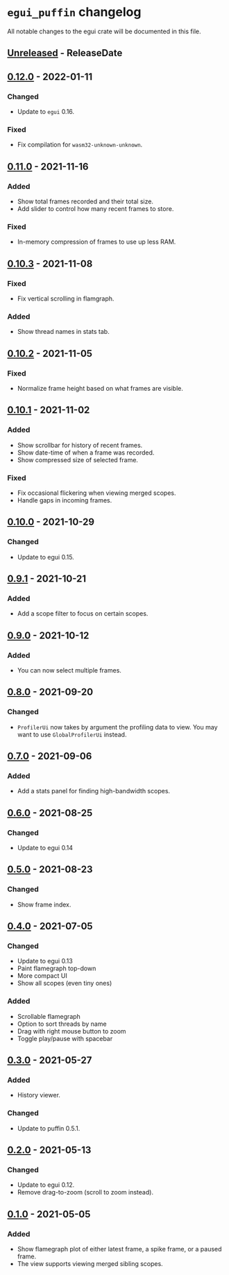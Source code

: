 <!-- markdownlint-disable blanks-around-headings blanks-around-lists no-duplicate-heading -->

# `egui_puffin` changelog

All notable changes to the egui crate will be documented in this file.

<!-- next-header -->
## [Unreleased] - ReleaseDate

## [0.12.0] - 2022-01-11
### Changed
* Update to `egui` 0.16.

### Fixed
* Fix compilation for `wasm32-unknown-unknown`.

## [0.11.0] - 2021-11-16
### Added
* Show total frames recorded and their total size.
* Add slider to control how many recent frames to store.

### Fixed
* In-memory compression of frames to use up less RAM.

## [0.10.3] - 2021-11-08
### Fixed
* Fix vertical scrolling in flamgraph.

### Added
* Show thread names in stats tab.

## [0.10.2] - 2021-11-05
### Fixed
* Normalize frame height based on what frames are visible.

## [0.10.1] - 2021-11-02
### Added
* Show scrollbar for history of recent frames.
* Show date-time of when a frame was recorded.
* Show compressed size of selected frame.

### Fixed
* Fix occasional flickering when viewing merged scopes.
* Handle gaps in incoming frames.

## [0.10.0] - 2021-10-29
### Changed
* Update to egui 0.15.

## [0.9.1] - 2021-10-21
### Added
* Add a scope filter to focus on certain scopes.

## [0.9.0] - 2021-10-12
### Added
* You can now select multiple frames.

## [0.8.0] - 2021-09-20
### Changed
* `ProfilerUi` now takes by argument the profiling data to view. You may want to use `GlobalProfilerUi` instead.

## [0.7.0] - 2021-09-06
### Added
* Add a stats panel for finding high-bandwidth scopes.

## [0.6.0] - 2021-08-25
### Changed
* Update to egui 0.14

## [0.5.0] - 2021-08-23
### Changed
* Show frame index.

## [0.4.0] - 2021-07-05
### Changed
* Update to egui 0.13
* Paint flamegraph top-down
* More compact UI
* Show all scopes (even tiny ones)

### Added
* Scrollable flamegraph
* Option to sort threads by name
* Drag with right mouse button to zoom
* Toggle play/pause with spacebar

## [0.3.0] - 2021-05-27
### Added
* History viewer.

### Changed
* Update to puffin 0.5.1.

## [0.2.0] - 2021-05-13
### Changed
* Update to egui 0.12.
* Remove drag-to-zoom (scroll to zoom instead).

## [0.1.0] - 2021-05-05
### Added
* Show flamegraph plot of either latest frame, a spike frame, or a paused frame.
* The view supports viewing merged sibling scopes.

<!-- next-url -->
[Unreleased]: https://github.com/EmbarkStudios/puffin/compare/0.12.0...HEAD
[0.12.0]: https://github.com/EmbarkStudios/puffin/compare/puffin_egui-0.11.0...puffin_egui-0.12.0
[0.11.0]: https://github.com/EmbarkStudios/puffin/compare/puffin_egui-0.10.3...puffin_egui-0.11.0
[0.10.3]: https://github.com/EmbarkStudios/puffin/compare/puffin_egui-0.10.2...puffin_egui-0.10.3
[0.10.2]: https://github.com/EmbarkStudios/puffin/compare/puffin_egui-0.10.1...puffin_egui-0.10.2
[0.10.1]: https://github.com/EmbarkStudios/puffin/compare/puffin_egui-0.10.0...puffin_egui-0.10.1
[0.10.0]: https://github.com/EmbarkStudios/puffin/compare/puffin_egui-0.9.0...puffin_egui-0.10.0
[0.9.1]: https://github.com/EmbarkStudios/puffin/compare/puffin_egui-0.9.0...puffin_egui-0.9.1
[0.9.0]: https://github.com/EmbarkStudios/puffin/compare/puffin_egui-0.8.0...puffin_egui-0.9.0
[0.8.0]: https://github.com/EmbarkStudios/puffin/compare/puffin_egui-0.7.0...puffin_egui-0.8.0
[0.7.0]: https://github.com/EmbarkStudios/puffin/compare/puffin_egui-0.6.0...puffin_egui-0.7.0
[0.6.0]: https://github.com/EmbarkStudios/puffin/compare/puffin_egui-0.5.0...puffin_egui-0.6.0
[0.5.0]: https://github.com/EmbarkStudios/puffin/compare/puffin_egui-0.4.0...puffin_egui-0.5.0
[0.4.0]: https://github.com/EmbarkStudios/puffin/compare/puffin_egui-0.3.0...puffin_egui-0.4.0
[0.3.0]: https://github.com/EmbarkStudios/puffin/compare/puffin_egui-0.2.1...puffin_egui-0.3.0
[0.2.0]: https://github.com/EmbarkStudios/puffin/compare/puffin_egui-0.1.0...puffin_egui-0.2.1
[0.1.0]: https://github.com/EmbarkStudios/puffin/releases/tag/puffin_egui-0.1.0
